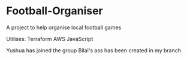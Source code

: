 # Football-Organiser
A project to help organise local football games

Utilises:
Terraform
AWS
JavaScript

Yushua has joined the group
Bilal's ass has been created in my branch
